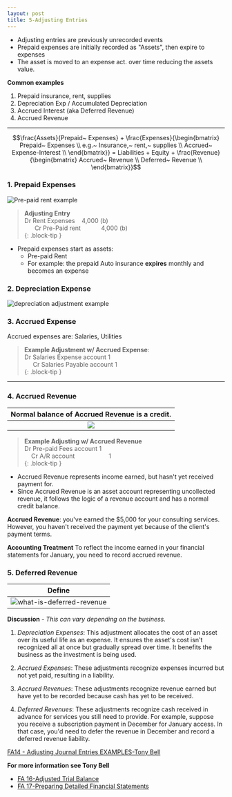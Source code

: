 ```yaml
---
layout: post
title: 5-Adjusting Entries
---
```


- Adjusting entries are previously unrecorded events
- Prepaid expenses are initially recorded as "Assets", then expire to expenses
- The asset is moved to an expense act. over time reducing the assets value.

**Common examples**

  1. Prepaid insurance, rent, supplies
  2. Depreciation Exp / Accumulated Depreciation
  3. Accrued Interest (aka Deferred Revenue)
  4. Accrued Revenue

---


$$\frac{Assets}{Prepaid~ Expenses} + \frac{Expenses}{\begin{bmatrix}
Prepaid~ Expenses \\
e.g.~ Insurance,~ rent,~ supplies \\
Accrued~ Expense-Interest \\
\end{bmatrix}} = Liabilities + Equity + \frac{Revenue}{\begin{bmatrix}
Accrued~ Revenue \\
Deferred~ Revenue \\
\end{bmatrix}}$$  


### 1. Prepaid Expenses

![Pre-paid rent example](/mc-bk/assets/mc-graw-accounting-course/images/pre.paid.example.png)

> **Adjusting Entry**  
> Dr Rent Expenses &nbsp;&nbsp; 4,000 (b)  
> &nbsp;&nbsp;&nbsp;&nbsp;&nbsp; Cr Pre-Paid rent &nbsp;&nbsp;&nbsp;&nbsp;&nbsp;&nbsp;&nbsp;&nbsp;&nbsp;&nbsp; 4,000 (b)  
{: .block-tip }

- Prepaid expenses start as assets:
  - Pre-paid Rent
  - For example: the prepaid Auto insurance **expires** monthly and becomes an expense


### 2. Depreciation Expense

![depreciation adjustment example](/mc-bk/assets/mc-graw-accounting-course/images/depreciation.example.png)


### 3. Accrued Expense

Accrued expenses are: Salaries, Utilities

> **Example Adjustment w/ Accrued Expense**:  
> Dr Salaries Expense account 1  
> &nbsp;&nbsp;&nbsp;&nbsp;&nbsp;Cr Salaries Payable account 1  
{: .block-tip }

---

### 4. Accrued Revenue


|Normal balance of Accrued Revenue is a credit.|
|:-:|
|![](/mc-bk/assets/misc/what-is-accrued-revenue.jpg)|
  

> **Example Adjusting w/ Accrued Revenue**  
> Dr Pre-paid Fees account 1  
> &nbsp;&nbsp;&nbsp; Cr A/R account &nbsp;&nbsp;&nbsp;&nbsp;&nbsp;&nbsp;&nbsp;&nbsp;&nbsp;&nbsp;&nbsp;&nbsp;&nbsp;&nbsp;&nbsp;&nbsp;&nbsp;&nbsp; 1  
{: .block-tip }


- Accrued Revenue represents income earned, but hasn't yet received payment for.  
- Since Accrued Revenue is an asset account representing uncollected revenue, it follows the logic of a revenue account and has a normal credit balance.  

**Accrued Revenue**: you've earned the $5,000 for your consulting services. However, you haven't received the payment yet because of the client's payment terms.

**Accounting Treatment** To reflect the income earned in your financial statements for January, you need to record accrued revenue.  


### 5. Deferred Revenue

|Define|
|:-:|
|![what-is-deferred-revenue](/mc-bk/assets/misc/what-is-deferred-revenue.jpg)|


**Discussion** - *This can vary depending on the business.*

1. *Depreciation Expenses*: This adjustment allocates the cost of an asset over its useful life as an expense. It ensures the asset's cost isn't recognized all at once but gradually spread over time. It benefits the business as the investment is being used.

2. *Accrued Expenses*: These adjustments recognize expenses incurred but not yet paid, resulting in a liability.

3. *Accrued Revenues*: These adjustments recognize revenue earned but have yet to be recorded because cash has yet to be received.

4. *Deferred Revenues*: These adjustments recognize cash received in advance for services you still need to provide. For example, suppose you receive a subscription payment in December for January access. In that case, you'd need to defer the revenue in December and record a deferred revenue liability.


[FA14 - Adjusting Journal Entries EXAMPLES-Tony Bell](https://www.youtube.com/watch?v=gkqoIqeiCsU)


**For more information see Tony Bell**  
- [FA 16-Adjusted Trial Balance](https://www.youtube.com/watch?v=TKpabpcjk14)  
- [FA 17-Preparing Detailed Financial Statements](https://www.youtube.com/watch?v=NT5zaYuEyuk)  
